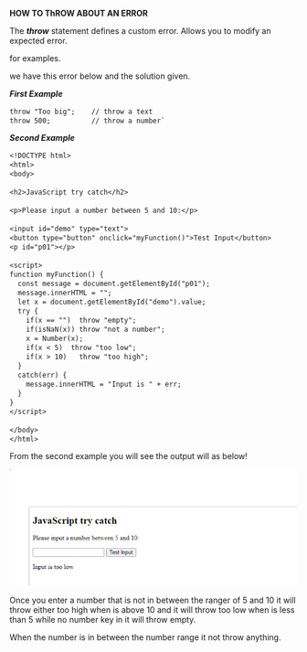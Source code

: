 **HOW TO ThROW ABOUT AN ERROR**

The ***throw*** statement defines a custom error.  Allows you to modify an expected error.

for examples.

we have this error below and the solution given.

***First Example***

```
throw "Too big";    // throw a text
throw 500;          // throw a number`

```

***Second Example***

```
<!DOCTYPE html>
<html>
<body>

<h2>JavaScript try catch</h2>

<p>Please input a number between 5 and 10:</p>

<input id="demo" type="text">
<button type="button" onclick="myFunction()">Test Input</button>
<p id="p01"></p>

<script>
function myFunction() {
  const message = document.getElementById("p01");
  message.innerHTML = "";
  let x = document.getElementById("demo").value;
  try { 
    if(x == "")  throw "empty";
    if(isNaN(x)) throw "not a number";
    x = Number(x);
    if(x < 5)  throw "too low";
    if(x > 10)   throw "too high";
  }
  catch(err) {
    message.innerHTML = "Input is " + err;
  }
}
</script>

</body>
</html>

```


From the second example you will see the output will as below!

![Second Codes Output](./Throw.PNG)

Once you enter a number that is not in between the ranger of 5 and 10 it will throw either too high when is above 10 and it will throw too low when is less than 5 while no number key in it will throw empty. 

When the number is in between the number range it not throw anything.
